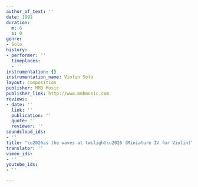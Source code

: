 ```yaml
---
author_of_text: ''
date: 1992
duration:
  m: 6
  s: 0
genre:
- Solo
history:
- performer: ''
  timeplaces:
  - ''
instrumentation: {}
instrumentation_name: Violin Solo
layout: composition
publisher: MMB Music
publisher_link: http://www.mmbmusic.com
reviews:
- date: ''
  link: ''
  publication: ''
  quote: ''
  reviewer: ''
soundcloud_ids:
- ''
title: "\u2026as the waves at twilight\u2026 (Miniature IV for Violin)"
translator: ''
vimeo_ids:
- ''
youtube_ids:
- ''

---
```

